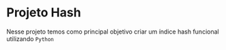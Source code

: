 # Projeto Hash
Nesse projeto temos como principal objetivo criar um índice hash funcional utilizando
`Python`